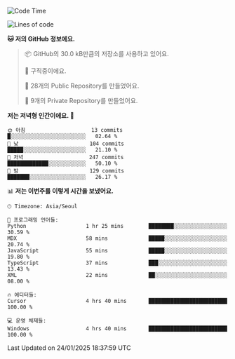  <!--START_SECTION:waka-->
![Code Time](http://img.shields.io/badge/Code%20Time-980%20hrs%202%20mins-blue)

![Lines of code](https://img.shields.io/badge/%EC%A0%80%EB%8A%94%20%EC%97%AC%ED%83%9C%EA%B9%8C%EC%A7%80%20-760.2%20thousand%20%EC%A4%84%EC%9D%98%20%EC%BD%94%EB%93%9C%EB%A5%BC%20%EC%9E%91%EC%84%B1%ED%96%88%EC%96%B4%EC%9A%94.-blue)

**🐱 저의 GitHub 정보에요.** 

> 📦 GitHub의 30.0 kB만큼의 저장소를 사용하고 있어요. 
 > 
> 💼 구직중이에요.
 > 
> 📜 28개의 Public Repository를 만들었어요. 
 > 
> 🔑 9개의 Private Repository를 만들었어요. 
 > 
**저는 저녁형 인간이에요. 🦉** 

```text
🌞 아침                     13 commits          █░░░░░░░░░░░░░░░░░░░░░░░░   02.64 % 
🌆 낮　                     104 commits         █████░░░░░░░░░░░░░░░░░░░░   21.10 % 
🌃 저녁                     247 commits         █████████████░░░░░░░░░░░░   50.10 % 
🌙 밤　                     129 commits         ███████░░░░░░░░░░░░░░░░░░   26.17 % 
```


📊 **저는 이번주를 이렇게 시간을 보냈어요.** 

```text
🕑︎ Timezone: Asia/Seoul

💬 프로그래밍 언어들: 
Python                   1 hr 25 mins        ████████░░░░░░░░░░░░░░░░░   30.59 % 
MDX                      58 mins             █████░░░░░░░░░░░░░░░░░░░░   20.74 % 
JavaScript               55 mins             █████░░░░░░░░░░░░░░░░░░░░   19.80 % 
TypeScript               37 mins             ███░░░░░░░░░░░░░░░░░░░░░░   13.43 % 
XML                      22 mins             ██░░░░░░░░░░░░░░░░░░░░░░░   08.00 % 

🔥 에디터들: 
Cursor                   4 hrs 40 mins       █████████████████████████   100.00 % 

💻 운영 체제들: 
Windows                  4 hrs 40 mins       █████████████████████████   100.00 % 
```


 Last Updated on 24/01/2025 18:37:59 UTC
<!--END_SECTION:waka-->
